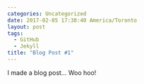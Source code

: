 ```yaml
---
categories: Uncategorized
date: 2017-02-05 17:38:40 America/Toronto
layout: post
tags:
  - GitHub
  - Jekyll
title: "Blog Post #1"
---
```


I made a blog post&hellip; Woo hoo!
